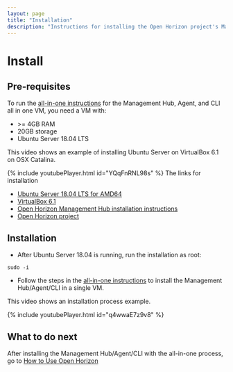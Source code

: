 ```yaml
---
layout: page
title: "Installation"
description: "Instructions for installing the Open Horizon project's Management Hub, Agent, and CLI all in one VM"
---
```


# Install

## Pre-requisites

To run the [all-in-one instructions](https://github.com/open-horizon/devops/tree/master/mgmt-hub) for the Management Hub, Agent, and CLI all in one VM, you need a VM with: 

* &gt;= 4GB RAM
* 20GB storage 
* Ubuntu Server 18.04 LTS

This video shows an example of installing Ubuntu Server on VirtualBox 6.1 on OSX Catalina.

{% include youtubePlayer.html id="YQqFnRNL98s" %}
The links for installation
* [Ubuntu Server 18.04 LTS for AMD64](http://cdimage.ubuntu.com/ubuntu/releases/18.04/release/ubuntu-18.04.5-server-amd64.iso)
* [VirtualBox 6.1](https://www.virtualbox.org/wiki/Downloads)
* [Open Horizon Management Hub installation instructions](https://github.com/open-horizon/devops/blob/master/mgmt-hub/README.md)
* [Open Horizon project](https://www.lfedge.org/projects/openhorizon/)  

## Installation

* After Ubuntu Server 18.04 is running, run the installation as root: 

``` shell
sudo -i
```

* Follow the steps in the [all-in-one instructions](https://github.com/open-horizon/devops/tree/master/mgmt-hub) to install the Management Hub/Agent/CLI in a single VM.  

This video shows an installation process example.

{% include youtubePlayer.html id="q4wwaE7z9v8" %}

## What to do next

After installing the Management Hub/Agent/CLI with the all-in-one process, go to [How to Use Open Horizon](./use.html)